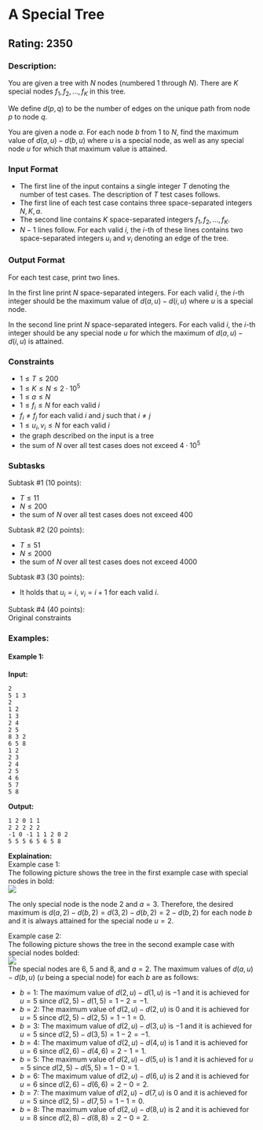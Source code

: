 # A Special Tree
## Rating: 2350
### Description:
You are given a tree with $N$ nodes (numbered 1 through $N$). There are $K$ special nodes $f_1, f_2, \dots, f_K$ in this tree.

We define $d(p, q)$ to be the number of edges on the unique path from node $p$ to node $q$.

You are given a node $a$. For each node $b$ from 1 to $N$, find the maximum value of $d(a, u) - d(b, u)$ where $u$ is a special node, as well as any special node $u$ for which that maximum value is attained.

### Input Format

*   The first line of the input contains a single integer $T$ denoting the number of test cases. The description of $T$ test cases follows.
*   The first line of each test case contains three space-separated integers $N, K, a$.
*   The second line contains $K$ space-separated integers $f_1, f_2, \dots, f_K$.
*   $N-1$ lines follow. For each valid $i$, the $i$-th of these lines contains two space-separated integers $u_i$ and $v_i$ denoting an edge of the tree.

### Output Format

For each test case, print two lines.

In the first line print $N$ space-separated integers. For each valid $i$, the $i$-th integer should be the maximum value of $d(a, u) - d(i, u)$ where $u$ is a special node.

In the second line print $N$ space-separated integers. For each valid $i$, the $i$-th integer should be any special node $u$ for which the maximum of $d(a, u) - d(i, u)$ is attained.

### Constraints

* $1 \le T \le 200$
* $1 \le K \le N \le 2 \cdot 10^{5}$
* $1 \le a \le N$
* $1 \le f_{i} \le N$ for each valid $i$
* $f_{i} \ne f_{j}$ for each valid $i$ and $j$ such that $i \ne j$
* $1 \le u_{i}, v_{i} \le N$ for each valid $i$
* the graph described on the input is a tree
* the sum of $N$ over all test cases does not exceed $4 \cdot 10^{5}$

### Subtasks

Subtask #1 (10 points):
* $T \le 11$
* $N \le 200$
* the sum of $N$ over all test cases does not exceed $400$

Subtask #2 (20 points):
* $T \le 51$
* $N \le 2000$
* the sum of $N$ over all test cases does not exceed $4000$

Subtask #3 (30 points):
* It holds that $u_i = i$, $v_i = i+1$ for each valid $i$.

Subtask #4 (40 points):  
Original constraints

### Examples:
#### Example 1:
**Input:**
```
2
5 1 3
2
1 2
1 3
2 4
2 5
8 3 2
6 5 8
1 2
2 3
2 4
2 5
4 6
5 7
5 8
```
**Output:**
```
1 2 0 1 1
2 2 2 2 2
-1 0 -1 1 1 2 0 2
5 5 5 6 5 6 5 8
```
**Explaination:**  
Example case 1:  
The following picture shows the tree in the first example case with special nodes in bold:
<br><img src="https://s3.amazonaws.com/codechef_shared/download/Images/LTIME95/SPTREE/SPTREE_1.png"><br>

The only special node is the node 2 and $a = 3$. Therefore, the desired maximum is $d(a, 2) - d(b, 2) = d(3,2) - d(b,2) = 2 - d(b, 2)$ for each node $b$ and it is always attained for the special node $u = 2$.

Example case 2:  
The following picture shows the tree in the second example case with special nodes bolded:
<br><img src="https://s3.amazonaws.com/codechef_shared/download/Images/LTIME95/SPTREE/SPTREE_2.png"><br>
The special nodes are 6, 5 and 8, and $a=2$. The maximum values of $d(a,u)-d(b,u)$ ($u$ being a special node) for each $b$ are as follows:

*   $b=1$: The maximum value of $d(2,u)-d(1,u)$ is $-1$ and it is achieved for $u=5$ since $d(2,5) - d(1,5) = 1-2 = -1$.
*   $b=2$: The maximum value of $d(2,u)-d(2,u)$ is $0$ and it is achieved for $u=5$ since $d(2,5) - d(2,5) = 1-1 = 0$.
*   $b=3$: The maximum value of $d(2,u)-d(3,u)$ is $-1$ and it is achieved for $u=5$ since $d(2,5) - d(3,5) = 1-2 = -1$.
*   $b=4$: The maximum value of $d(2,u)-d(4,u)$ is $1$ and it is achieved for $u=6$ since $d(2,6) - d(4,6) = 2-1 = 1$.
*   $b=5$: The maximum value of $d(2,u)-d(5,u)$ is $1$ and it is achieved for $u=5$ since $d(2,5) - d(5,5) = 1-0 = 1$.
*   $b=6$: The maximum value of $d(2,u)-d(6,u)$ is $2$ and it is achieved for $u=6$ since $d(2,6) - d(6,6) = 2-0 = 2$.
*   $b=7$: The maximum value of $d(2,u)-d(7,u)$ is $0$ and it is achieved for $u=5$ since $d(2,5) - d(7,5) = 1-1 = 0$.
*   $b=8$: The maximum value of $d(2,u)-d(8,u)$ is $2$ and it is achieved for $u=8$ since $d(2,8) - d(8,8) = 2-0 = 2$.